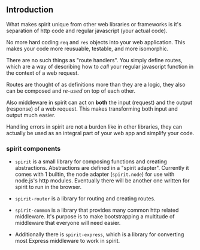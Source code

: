 ## Introduction
What makes spirit unique from other web libraries or frameworks is it's separation of http code and regular javascript (your actual code).

No more hard coding `req` and `res` objects into your web application. This makes your code more reusuable, testable, and more isomorphic.

There are no such things as "route handlers". You simply define routes, which are a way of describing how to _call_ your regular javascript function in the context of a web request.

Routes are thought of as definitions more than they are a logic, they also can be composed and _re-used_ on top of each other.

Also middleware in spirit can act on __both__ the input (request) and the output (response) of a web request. This makes transforming both input and output much easier.

Handling errors in spirit are not a burden like in other libraries, they can actually be used as an integral part of your web app and simplify your code.

### spirit components

- `spirit` is a small library for composing functions and creating abstractions. Abstractions are defined in a "spirit adapter". Currently it comes with 1 builtin, the node adapter (`spirit.node`) for use with node.js's http modules. Eventually there will be another one written for spirit to run in the browser. 

- `spirit-router` is a library for routing and creating routes.

- `spirit-common` is a library that provides many common http related middleware. It's purpose is to make bootstrapping a multitude of middleware that everyone will need easier.

- Additionally there is `spirit-express`, which is a library for converting most Express middleware to work in spirit.













